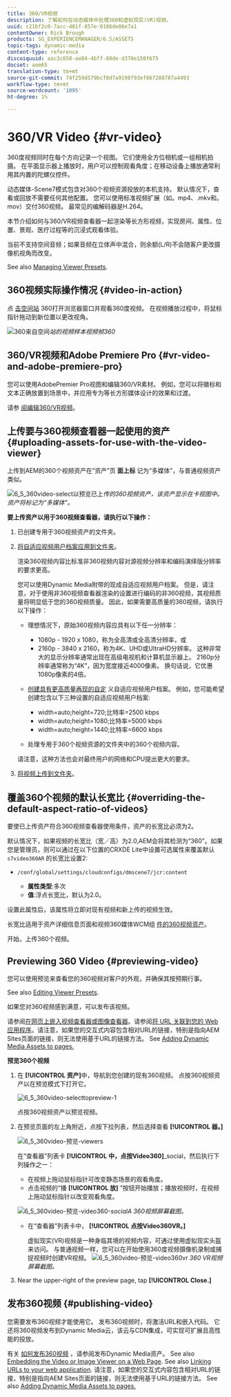 ```yaml
---
title: 360/VR视频
description: 了解如何在动态媒体中处理360和虚拟现实(VR)视频。
uuid: c21bf2c0-7acc-401f-857e-0186de86e7a1
contentOwner: Rick Brough
products: SG_EXPERIENCEMANAGER/6.5/ASSETS
topic-tags: dynamic-media
content-type: reference
discoiquuid: aac3c850-ae84-4bff-80de-d370e150f675
docset: aem65
translation-type: tm+mt
source-git-commit: 74f259d579bcf8d7a9198f93ef667288787a4493
workflow-type: tm+mt
source-wordcount: '1095'
ht-degree: 1%

---
```



# 360/VR Video {#vr-video}

360度视频同时在每个方向记录一个视图。 它们使用全方位相机或一组相机拍摄。 在平面显示器上播放时，用户可以控制观看角度；在移动设备上播放通常利用其内置的陀螺仪控件。

动态媒体-Scene7模式包含对360个视频资源投放的本机支持。 默认情况下，查看或回放不需要任何其他配置。 您可以使用标准视频扩展（如。mp4、.mkv和。mov）交付360视频。 最常见的编解码器是H.264。

本节介绍如何与360/VR视频查看器一起渲染等长方形视频，实现房间、属性、位置、景观、医疗过程等的沉浸式观看体验。

当前不支持空间音频；如果音频在立体声中混合，则余额(L/R)不会随客户更改摄像机视角而改变。

See also [Managing Viewer Presets](/help/assets/managing-viewer-presets.md).

## 360视频实际操作情况 {#video-in-action}

点 [击空间站](http://mobiletest.scene7.com/s7viewers/html5/Video360Viewer.html?asset=Viewers/space_station_360-AVS) 360打开浏览器窗口并观看360度视频。 在视频播放过程中，将鼠标指针拖动到新位置以更改视角。

![360来自空间](assets/6_5_360videoiss_simplified.png)*站的视频样本视频帧360*

## 360/VR视频和Adobe Premiere Pro {#vr-video-and-adobe-premiere-pro}

您可以使用AdobePremier Pro视图和编辑360/VR素材。 例如，您可以将徽标和文本正确放置到场景中，并应用专为等长方形媒体设计的效果和过渡。

请参 [阅编辑360/VR视频](https://helpx.adobe.com/premiere-pro/how-to/edit-360-vr-video.html)。

## 上传要与360视频查看器一起使用的资产 {#uploading-assets-for-use-with-the-video-viewer}

上传到AEM的360个视频资产在“资产”页 **面上标** 记为“多媒体”，与普通视频资产类似。

![6_5_360video-select以预览已上](assets/6_5_360video-selecttopreview.png)*传的360视频资产，该资产显示在卡视图中。 资产将标记为“多媒体”。*

**要上传资产以用于360视频查看器，请执行以下操作：**

1. 已创建专用于360视频资产的文件夹。
1. [将自适应视频用户档案应用到文件夹](/help/assets/video-profiles.md#applying-a-video-profile-to-folders)。

   渲染360视频内容比标准非360视频内容对源视频分辨率和编码演绎版分辨率的要求更高。

   您可以使用Dynamic Media附带的现成自适应视频用户档案。 但是，请注意，对于使用非360视频查看器渲染的设置进行编码的非360视频，其视频质量将明显低于您的360视频质量。 因此，如果需要高质量的360视频，请执行以下操作：

   * 理想情况下，原始360视频内容应具有以下任一分辨率：

      * 1080p - 1920 x 1080，称为全高清或全高清分辨率，或
      * 2160p - 3840 x 2160，称为4K、UHD或UltraHD分辨率。 这种非常大的显示分辨率通常出现在高级电视机和计算机显示器上。 2160p分辨率通常称为“4K”，因为宽度接近4000像素。 换句话说，它优惠1080p像素的4倍。
   * [创建具有更高质量再现的自定](/help/assets/video-profiles.md#creating-a-video-encoding-profile-for-adaptive-streaming) 义自适应视频用户档案。 例如，您可能希望创建包含以下三种设置的自适应视频用户档案:

      * width=auto;height=720;比特率=2500 kbps
      * width=auto;height=1080;比特率=5000 kbps
      * width=auto;height=1440;比特率=6600 kbps
   * 处理专用于360个视频资源的文件夹中的360个视频内容。

   请注意，这种方法也会对最终用户的网络和CPU提出更大的要求。

1. [将视频上传到文件夹](/help/assets/managing-video-assets.md#upload-and-preview-video-assets)。

## 覆盖360个视频的默认长宽比  {#overriding-the-default-aspect-ratio-of-videos}

要使已上传资产符合360视频查看器使用条件，资产的长宽比必须为2。

默认情况下，如果视频的长宽比（宽／高）为2.0,AEM会将其检测为“360”。如果您是管理员，则可以通过在以下位置的CRXDE Lite中设置可选属性来覆盖默认 `s7video360AR` 的长宽比设置2:

* `/conf/global/settings/cloudconfigs/dmscene7/jcr:content`

   * **属性类型**:多次
   * **值**:浮点长宽比，默认为2.0。

设置此属性后，该属性将立即对现有视频和新上传的视频生效。

长宽比适用于资产详细信息页面和视频360媒体WCM组 [件的360视频资产](/help/assets/adding-dynamic-media-assets-to-pages.md#dynamic-media-components)。

开始，上传360个视频。

## Previewing 360 Video {#previewing-video}

您可以使用预览来查看您的360视频对客户的外观，并确保其按预期行事。

See also [Editing Viewer Presets](/help/assets/managing-viewer-presets.md#editing-viewer-presets).

如果您对360视频感到满意，可以发布该视频。

请参阅[在网页上嵌入视频查看器或图像查看器](https://helpx.adobe.com/experience-manager/6-5/help/assets/embed-code.html)。请参阅[将 URL 关联到您的 Web 应用程序](https://helpx.adobe.com/experience-manager/6-5/help/assets/linking-urls-to-yourwebapplication.html)。请注意，如果您的交互式内容包含相对URL的链接，特别是指向AEM Sites页面的链接，则无法使用基于URL的链接方法。
See [Adding Dynamic Media Assets to pages.](https://helpx.adobe.com/experience-manager/6-5/help/assets/adding-dynamic-media-assets-to-pages.html)

**预览360个视频**

1. 在 **[!UICONTROL 资产]**&#x200B;中，导航到您创建的现有360视频。 点按360视频资产以在预览模式下打开它。

   ![6_5_360video-selecttopreview-1](assets/6_5_360video-selecttopreview-1.png)

   点按360视频资产以预览视频。

1. 在预览页面的左上角附近，点按下拉列表，然后选择查看 **[!UICONTROL 器。]**

   ![6_5_360video-预览-viewers](assets/6_5_360video-preview-viewers.png)

   在“查看器”列表卡 **[!UICONTROL 中，点按Video360]**_social，然后执行下列操作之一：

   * 在视频上拖动鼠标指针可改变静态场景的观看角度。
   * 点击视频的“播 **[!UICONTROL 放]** ”按钮开始播放；播放视频时，在视频上拖动鼠标指针以改变观看角度。

   ![6_5_360video-预览-video360-](assets/6_5_360video-preview-video360-social.png)*socialA 360视频屏幕截图。*

   * 在“查看器”列表卡中， **[!UICONTROL 点按Video360VR。]**

      虚拟现实(VR)视频是一种身临其境的视频内容，可通过使用虚拟现实头盔来访问。 与普通视频一样，您可以在开始使用360度视频摄像机录制或捕捉视频时创建VR视频。
   ![6_5_360video-预览-video360vr](assets/6_5_360video-preview-video360vr.png)
   *360 VR视频屏幕截图。*

1. Near the upper-right of the preview page, tap **[!UICONTROL Close.]**

## 发布360视频 {#publishing-video}

您需要发布360视频才能使用它。 发布360视频时，将激活URL和嵌入代码。 它还将360视频发布到Dynamic Media云，该云与CDN集成，可实现可扩展且高性能的投放。

有关 [如何发布360视频](/help/assets/publishing-dynamicmedia-assets.md) ，请参阅发布Dynamic Media资产。
See also [Embedding the Video or Image Viewer on a Web Page](https://helpx.adobe.com/experience-manager/6-5/help/assets/embed-code.html).
See also [Linking URLs to your web application](https://helpx.adobe.com/experience-manager/6-5/help/assets/linking-urls-to-yourwebapplication.html). 请注意，如果您的交互式内容包含相对URL的链接，特别是指向AEM Sites页面的链接，则无法使用基于URL的链接方法。
See also [Adding Dynamic Media Assets to pages.](https://helpx.adobe.com/experience-manager/6-5/help/assets/adding-dynamic-media-assets-to-pages.html)

